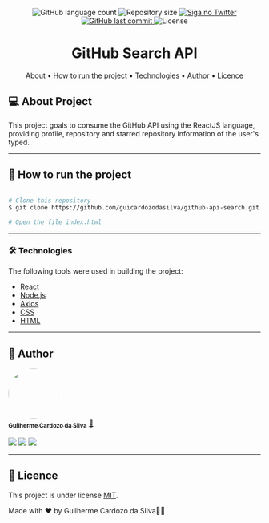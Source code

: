 
<p align="center">
  <img alt="GitHub language count" src="https://img.shields.io/github/languages/count/guicardozodasilva/github-api-search">

  <img alt="Repository size" src="https://img.shields.io/github/repo-size/guicardozodasilva/github-api-search">

  <a href="https://twitter.com/guicardozodev">
    <img alt="Siga no Twitter" src="https://img.shields.io/twitter/url?style=social&url=https%3A%2F%2Ftwitter.com%2Fguicardozodev">
  </a>
  
  <a href="https://github.com/tgmarinho/README-ecoleta/commits/master">
    <img alt="GitHub last commit" src="https://img.shields.io/github/last-commit/guicardozodasilva/github-api-search">
  </a>
    
   <img alt="License" src="https://img.shields.io/github/license/guicardozodasilva/github-api-search">  
 
</p>
<h1 align="center">
     GitHub Search API
</h1>

<p align="center">
 <a href="#-about-project">About</a> •
 <a href="#-how-to-run-the-project">How to run the project</a> • 
 <a href="#-technologies">Technologies</a> • 
 <a href="#-author">Author</a> • 
 <a href="#-licence">Licence</a>
</p>


## 💻 About Project 

This project goals to consume the GitHub API using the ReactJS language, providing profile, repository and starred repository information of the user's typed.

---

## 🚀 How to run the project

```bash

# Clone this repository
$ git clone https://github.com/guicardozodasilva/github-api-search.git

# Open the file index.html

```

---

### 🛠 Technologies

The following tools were used in building the project:

- [React](https://pt-br.reactjs.org/)
- [Node.js](https://nodejs.org/en/)
- [Axios](https://axios-http.com/docs/intro)
- [CSS](https://www.google.com/search?q=css+official+documentation&rlz=1C1GCEA_enBR954BR954&oq=css+&aqs=chrome.0.69i59l4j0i433i512j69i60j69i61j69i60.956j0j4&sourceid=chrome&ie=UTF-8)
- [HTML](https://www.google.com/search?q=html+official+documentation&rlz=1C1GCEA_enBR954BR954&sxsrf=APq-WBvCUIHzLE0YqDw_Jg-qj6lbYTmGdQ%3A1648155292459&ei=nNo8YunYG-TA5OUPs8aJmAE&ved=0ahUKEwjplvf10N_2AhVkILkGHTNjAhMQ4dUDCA4&uact=5&oq=html+official+documentation&gs_lcp=Cgdnd3Mtd2l6EAMyBAgjECcyBggAEAcQHjIFCAAQywFKBAhBGABKBAhGGABQAFiNA2DXC2gAcAF4AIABiwKIAb0HkgEDMi00mAEAoAEBwAEB&sclient=gws-wiz)

---

## 🦸 Author

<a href="#">
 <img style="border-radius: 50%;" src="https://uploaddeimagens.com.br/images/003/779/248/full/Guilherme_Cardozo_da_Silva.png?1647552357" width="100px;" alt=""/>
 <br />
 <sub><b>Guilherme Cardozo da Silva</b></sub></a> <a href="#" title="Rocketseat">🚀</a>
 <br />
 <br>

<div> 
  <a href="https://www.instagram.com/guicardozodasilva" target="_blank"><img src="https://img.shields.io/badge/-Instagram-%23E4405F?style=for-the-badge&logo=instagram&logoColor=white" target="_blank"></a>
  <a href = "mailto:guicardozodasilva@gmail.com"><img src="https://img.shields.io/badge/-Gmail-%23333?style=for-the-badge&logo=gmail&logoColor=white" target="_blank"></a>
  <a href="https://www.linkedin.com/in/guicardozodasilva/" target="_blank"><img src="https://img.shields.io/badge/-LinkedIn-%230077B5?style=for-the-badge&logo=linkedin&logoColor=white" target="_blank"></a>  

---

## 📝 Licence

This project is under license [MIT](./LICENSE).

Made with ❤️ by Guilherme Cardozo da Silva👋🏽 

